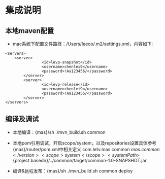 # 集成说明
## 本地maven配置
* mac系统下配置文件路径：/Users/leeco/.m2/settings.xml，内容如下:

<?xml version="1.0" encoding="UTF-8"?>  
<settings xmlns="http://maven.apache.org/POM/4.0.0"
    xmlns:xsi="http://www.w3.org/2001/XMLSchema-instance"    
    xsi:schemaLocation="http://maven.apache.org/POM/4.0.0 http://maven.apache.org/xsd/settings-1.0.0.xsd">  

	<servers>
		<server>
            		<id>levp-snapshot</id>
            		<username>chenlei9</username>
            		<password>!Aa123456/</password>
        	</server>
        	<server>
            		<id>levp-release</id>
            		<username>chenlei9</username>
            		<password>!Aa123456/</password>
        	</server>
	</servers> 

## 编译及调试
* 本地编译：{mas}/sh ./mvn_build.sh common
* 本地pom引用调试，开启scope/system，以及repositories设置具体参考{mas}/router/pom.xml中相关定义
        <dependency>
            <groupId>com.letv.mas</groupId>
            <artifactId>common</artifactId>
            <version>${mas.common}</version>
            <scope>system</scope>
            <systemPath>${project.basedir}/../common/target/common-1.0-SNAPSHOT.jar</systemPath>
        </dependency>
        
* 编译&远程发布：{mas}/sh ./mvn_build.sh common deploy
        